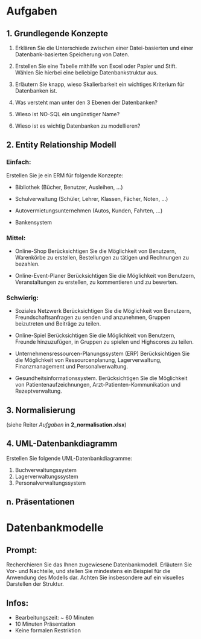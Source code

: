 # Aufgaben

## 1. Grundlegende Konzepte

1. Erklären Sie die Unterschiede zwischen einer Datei-basierten und einer Datenbank-basierten Speicherung von Daten.

2. Erstellen Sie eine Tabelle mithilfe von Excel oder Papier und Stift. Wählen Sie hierbei eine beliebige Datenbankstruktur aus.

3. Erläutern Sie knapp, wieso Skalierbarkeit ein wichtiges Kriterium für Datenbanken ist.

4. Was versteht man unter den 3 Ebenen der Datenbanken? 

5. Wieso ist NO-SQL ein ungünstiger Name? 

6. Wieso ist es wichtig Datenbanken zu modellieren? 

## 2. Entity Relationship Modell

### Einfach:

Erstellen Sie je ein ERM für folgende Konzepte:

* Bibliothek (Bücher, Benutzer, Ausleihen, ...)

* Schulverwaltung (Schüler, Lehrer, Klassen, Fächer, Noten, ...)

* Autovermietungsunternehmen (Autos, Kunden, Fahrten, ...)

* Bankensystem 

### Mittel:

* Online-Shop 
    Berücksichtigen Sie die Möglichkeit von Benutzern, Warenkörbe zu erstellen, Bestellungen zu tätigen und Rechnungen zu bezahlen.

* Online-Event-Planer
    Berücksichtigen Sie die Möglichkeit von Benutzern, Veranstaltungen zu erstellen, zu kommentieren und zu bewerten.

### Schwierig:

* Soziales Netzwerk 
    Berücksichtigen Sie die Möglichkeit von Benutzern, Freundschaftsanfragen zu senden und anzunehmen, Gruppen beizutreten und Beiträge zu teilen.

* Online-Spiel 
    Berücksichtigen Sie die Möglichkeit von Benutzern, Freunde hinzuzufügen, in Gruppen zu spielen und Highscores zu teilen.

* Unternehmensressourcen-Planungssystem (ERP)
    Berücksichtigen Sie die Möglichkeit von Ressourcenplanung, Lagerverwaltung, Finanzmanagement und Personalverwaltung.

* Gesundheitsinformationssystem.
    Berücksichtigen Sie die Möglichkeit von Patientenaufzeichnungen, Arzt-Patienten-Kommunikation und Rezeptverwaltung.

## 3. Normalisierung

(siehe Reiter _Aufgaben_ in __2_normalisation.xlsx__)


## 4. UML-Datenbankdiagramm

Erstellen Sie folgende UML-Datenbankdiagramme:

1. Buchverwaltungssystem 
2. Lagerverwaltungssystem 
3. Personalverwaltungssystem


## n. Präsentationen

# Datenbankmodelle

## Prompt:

Recherchieren Sie das Ihnen zugewiesene Datenbankmodell. Erläutern Sie Vor- und Nachteile, und stellen Sie mindestens ein Beispiel für die Anwendung des Modells dar. Achten Sie insbesondere auf ein visuelles Darstellen der Struktur.

## Infos:

* Bearbeitungszeit: ~ 60 Minuten
* 10 Minuten Präsentation
* Keine formalen Restriktion